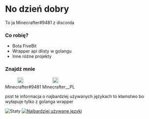 # No dzień dobry
To ja Minecrafter#9481 z discorda

### Co robię?
- Bota FiveBit<br>
- Wrapper api dlisty w golangu
- Inne różne projekty

### Znajdź mnie

<img src="https://cdn.iconscout.com/icon/free/png-512/discord-3-569463.png" width="20" height="20" style="margin-left:40px;"> <img src="https://cdn2.iconfinder.com/data/icons/metro-uinvert-dock/256/Twitter_NEW.png" width="20" height="20" style="margin-left:90px;"> <br>
Minecrafter#9481 Minecrafter__PL

psst te informacja o najbardziej używanych językach to kłamstwo bo wyłapuje tylko z golanga wrapper

![Staty](https://github-readme-stats.vercel.app/api?username=Minecrafterr&show_icons=true&theme=tokyonight)
[![Najbardziej używane języki](https://github-readme-stats.vercel.app/api/top-langs/?username=Minecrafterr)](https://github.com/minecrafterr/github-readme-stats)
